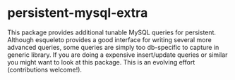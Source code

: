 persistent-mysql-extra
======================

This package provides additional tunable MySQL queries for persistent. Although esqueleto provides a good interface
for writing several more advanced queries, some queries are simply too db-specific to capture in generic library.
If you are doing a expensive insert/update queries or similar you might want to look at this package. This is an
evolving effort (contributions welcome!).
